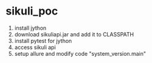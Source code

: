 # sikuli_poc
1. install jython
2. download sikuliapi.jar and add it to CLASSPATH
3. install pytest for jython
4. access sikuli api 
5. setup allure and modify code "system_version.main"
